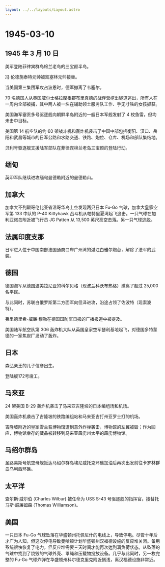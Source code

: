 ```yaml
---
layout: ../../layouts/Layout.astro
---
```


# 1945-03-10

## 1945 年 3 月 10 日

美军登陆菲律宾群岛棉兰老岛的三宝颜半岛。

冯·伦德施泰特元帅被凯塞林元帅接替。

当美国第三集团军攻占波恩时，德军撤离了韦塞尔。

70
名德国人从英国威尔士格拉摩根郡布里真德的战俘营挖出隧道逃出，所有人在一周内全部被捕，其中两人被一名在辅助领土服务队工作、手无寸铁的女孩抓获。

美国海军塞贡多号驱逐舰向朝鲜半岛附近的一艘日本军舰发射了 4
枚鱼雷，但均未击中目标。

美国第 14 航空队的约 60
架战斗机和轰炸机袭击了中国中部包括衡阳、汉口、岳阳和武昌等城市的日军公路和水路交通、铁路、炮位、仓库、机场和部队集结地。

贝利号驱逐舰支援陆军部队在菲律宾棉兰老岛三宝颜的登陆行动。

## 缅甸

英印军队继续进攻缅甸曼德勒附近的曼德勒山。

## 加拿大

加拿大不列颠哥伦比亚省温哥华岛上空发现两只日本 Fu-Go
气球，加拿大皇家空军第 133 中队的 P-40 Kittyhawk
战斗机从帕特里夏湾起飞追击。一只气球在加利亚诺岛附近被飞行员 JG Patten
从 13,500 英尺高空击落。另一只气球逃脱。

## 法属印度支那

日军进入位于中国南部法国通商口岸广州湾的湛江白雅尔炮台，解除了法军的武装。

## 德国

德国海军从德国波美拉尼亚的科尔贝格（现波兰科沃布热格）撤离了超过 25,000
名平民。

与此同时，苏联白俄罗斯第二方面军向但泽进攻，沿途占领了佐波特（现索波特）。

弗里德里希-威廉·穆勒在德国国防军日报的广播报道中被提及。

美国陆军航空队第 306
轰炸机大队从英国皇家空军瑟利基地起飞，对德国多特蒙德的一家焦炭厂发动了轰炸。

## 日本

森弘亲王的儿子信彦出生。

登陆舰172号竣工。

## 马来亚

24 架美国 B-29 轰炸机袭击了马来亚吉隆坡的日本编组场和机场。

美国轰炸机袭击了吉隆坡的铁路编组站和马来亚吉打州亚罗士打的机场。

吉隆坡附近的皇家雪兰莪博物馆遭到意外炸弹袭击，博物馆的左翼被毁；作为回应，博物馆幸存的藏品被转移到马来亚霹雳州太平的霹雳博物馆。

## 马绍尔群岛

圣路易斯号航空母舰抵达马绍尔群岛埃尼威托克环礁加油后再次出发前往卡罗林群岛乌利西环礁。

## 太平洋

查尔斯·威尔伯 (Charles Wilbur) 被任命为 USS S-43
号驱逐舰的指挥官，接替托马斯·威廉姆森 (Thomas Williamson)。

## 美国

一只日本 Fu-Go
气球坠落在华盛顿州托佩尼什的电线上，导致停电。尽管十年后才广为人知，但这次停电导致曼哈顿计划华盛顿州汉福德设施的反应堆关闭。备用系统很快恢复了电力，但反应堆需要三天时间才能再次达到满负荷状态。从坠落的气球中找到了烧毁的气球外壳、罩绳和压载物投放设备。几乎与此同时，另一枚完整的
Fu-Go 气球炸弹在华盛顿州科尔德克里克附近搁浅，离汉福德设施非常近。